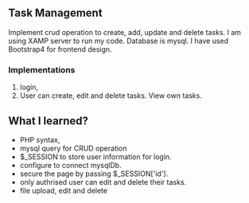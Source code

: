 ## Task Management
Implement crud operation to create, add, update and delete tasks.
I am using XAMP server to run my code. Database is mysql.
I have used Bootstrap4 for frontend design. 

### Implementations
1. login, 
2. User can create, edit and delete tasks. View own tasks.

## What I learned?
- PHP syntax,
- mysql query for CRUD operation
- $_SESSION to store user information for login.
- configure to connect mysqlDb.
- secure the page by passing $_SESSION['id'].
- only authrised user can edit and delete their tasks.
- file upload, edit and delete